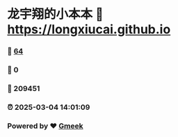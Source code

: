 # 龙宇翔的小本本 :link: https://longxiucai.github.io 
### :page_facing_up: [64](https://longxiucai.github.io/tag.html) 
### :speech_balloon: 0 
### :hibiscus: 209451 
### :alarm_clock: 2025-03-04 14:01:09 
### Powered by :heart: [Gmeek](https://github.com/Meekdai/Gmeek)
